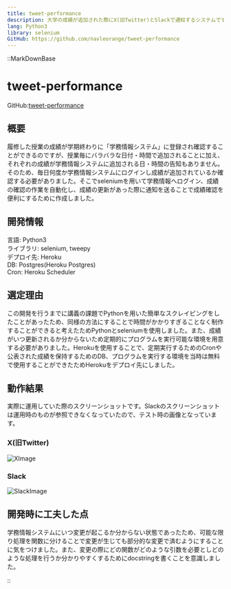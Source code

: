 ```yaml
---
title: tweet-performance
description: 大学の成績が追加された際にX(旧Twitter)とSlackで通知するシステムです。
lang: Python3
library: selenium
GitHub: https://github.com/navleorange/tweet-performance
---
```


::MarkDownBase

# tweet-performance
GitHub:[tweet-performance](https://github.com/navleorange/tweet-performance)

## 概要
履修した授業の成績が学期終わりに「学務情報システム」に登録され確認することができるのですが、授業毎にバラバラな日付・時間で追加されることに加え、それぞれの成績が学務情報システムに追加される日・時間の告知もありません。そのため、毎日何度か学務情報システムにログインし成績が追加されているか確認する必要がありました。そこでseleniumを用いて学務情報へログイン、成績の確認の作業を自動化し、成績の更新があった際に通知を送ることで成績確認を便利にするために作成しました。

## 開発情報
言語: Python3 <br>
ライブラリ: selenium, tweepy <br>
デプロイ先: Heroku <br>
DB: Postgres(Heroku Postgres) <br>
Cron: Heroku Scheduler <br>

## 選定理由
この開発を行うまでに講義の課題でPythonを用いた簡単なスクレイピングをしたことがあったため、同様の方法にすることで時間がかかりすぎることなく制作することができると考えたためPythonとseleniumを使用しました。また、成績がいつ更新されるか分からないため定期的にプログラムを実行可能な環境を用意する必要がありました。Herokuを使用することで、定期実行するためのCronや公表された成績を保持するためのDB、プログラムを実行する環境を当時は無料で使用することができたためHerokuをデプロイ先にしました。

## 動作結果
実際に運用していた際のスクリーンショットです。Slackのスクリーンショットは運用時のものが参照できなくなっていたので、テスト時の画像となっています。

### X(旧Twitter)
![XImage](/screenshot/tweet-performance/x.png)

### Slack
![SlackImage](/screenshot/tweet-performance/slack.png)

## 開発時に工夫した点
学務情報システムにいつ変更が起こるか分からない状態であったため、可能な限り処理を関数に分けることで変更が生じても部分的な変更で済むようにすることに気をつけました。また、変更の際にどの関数がどのような引数を必要としどのような処理を行うか分かりやすくするためにdocstringを書くことを意識しました。

::
